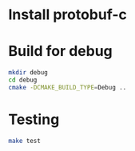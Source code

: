 



# Install protobuf-c


# Build for debug
    
```bash
mkdir debug
cd debug
cmake -DCMAKE_BUILD_TYPE=Debug ..
```

# Testing

```bash
make test
```